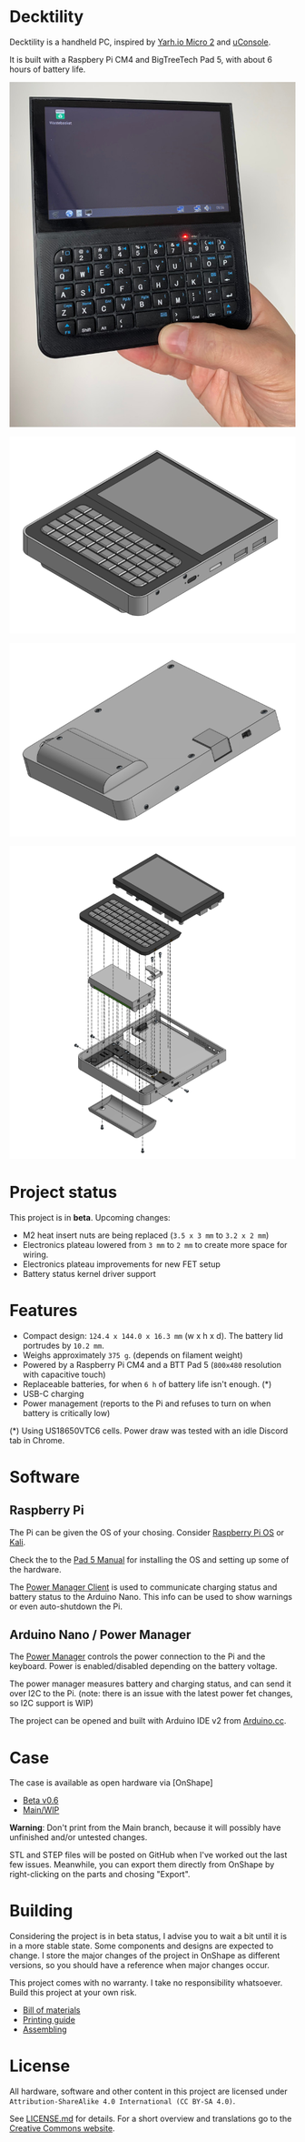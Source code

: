 # Decktility

Decktility is a handheld PC, inspired by [Yarh.io Micro 2](https://yarh.io/) and [uConsole](https://www.clockworkpi.com/uconsole).

It is built with a Raspbery Pi CM4 and BigTreeTech Pad 5, with about 6 hours of battery life.

![Decktility device mockup](docs/pics/decktility-photo.jpg)

![Decktility device mockup](docs/pics/decktility.png)

![Decktility device mockup](docs/pics/decktility-back.png)

![Decktility device mockup](docs/pics/decktility-internals.png)

# Project status

This project is in **beta**. Upcoming changes:

- M2 heat insert nuts are being replaced (`3.5 x 3 mm` to `3.2 x 2 mm`)
- Electronics plateau lowered from `3 mm` to `2 mm` to create more space for wiring.
- Electronics plateau improvements for new FET setup
- Battery status kernel driver support

# Features

- Compact design: `124.4 x 144.0 x 16.3 mm` (w x h x d). The battery lid portrudes by `10.2 mm`.
- Weighs approximately `375 g`. (depends on filament weight)
- Powered by a Raspberry Pi CM4 and a BTT Pad 5 (`800x480` resolution with capacitive touch)
- Replaceable batteries, for when `6 h` of battery life isn't enough. (\*)
- USB-C charging
- Power management (reports to the Pi and refuses to turn on when battery is critically low)

(\*) Using US18650VTC6 cells. Power draw was tested with an idle Discord tab in Chrome.

# Software

## Raspberry Pi

The Pi can be given the OS of your chosing. Consider [Raspberry Pi OS](https://www.raspberrypi.com/software/) or [Kali](https://www.kali.org/docs/arm/raspberry-pi-4/).

Check the to the [Pad 5 Manual](https://github.com/bigtreetech/Raspberry-Pad/tree/master/Pad5) for installing the OS and setting up some of the hardware.

The [Power Manager Client](./powermanager-client) is used to communicate charging status and battery status to the Arduino Nano. This info can be used to show warnings or even auto-shutdown the Pi.

## Arduino Nano / Power Manager

The [Power Manager](./powermanager) controls the power connection to the Pi and the keyboard. Power is enabled/disabled depending on the battery voltage.

The power manager measures battery and charging status, and can send it over I2C to the Pi. (note: there is an issue with the latest power fet changes, so I2C support is WIP)

The project can be opened and built with Arduino IDE v2 from [Arduino.cc](https://www.arduino.cc/).

# Case

The case is available as open hardware via [OnShape]
- [Beta v0.6](https://cad.onshape.com/documents/bcf3b5212bb2ba6496cfe6cf/v/9458e81329733e3846e63f3d/e/4a5e1b73d1adb9b17f2035b1)
- [Main/WIP](https://cad.onshape.com/documents/bcf3b5212bb2ba6496cfe6cf/w/d70be68a60b4c80f684ba746/e/f2fb47dfa2dbdc91d7666ed1)

**Warning**: Don't print from the Main branch, because it will possibly have unfinished and/or untested changes.

STL and STEP files will be posted on GitHub when I've worked out the last few issues. Meanwhile, you can export them directly from OnShape by right-clicking on the parts and chosing "Export".

# Building

Considering the project is in beta status, I advise you to wait a bit until it is in a more stable state. Some components and designs are expected to change.
I store the major changes of the project in OnShape as different versions, so you should have a reference when major changes occur.

This project comes with no warranty. I take no responsibility whatsoever. Build this project at your own risk.

- [Bill of materials](docs/bom.md)
- [Printing guide](docs/printing.md)
- [Assembling](docs/assembling.md)

# License

All hardware, software and other content in this project are licensed under `Attribution-ShareAlike 4.0 International (CC BY-SA 4.0)`.

See [LICENSE.md](LICENSE.md) for details. For a short overview and translations go to the [Creative Commons website](https://creativecommons.org/licenses/by-sa/4.0/legalcode).

